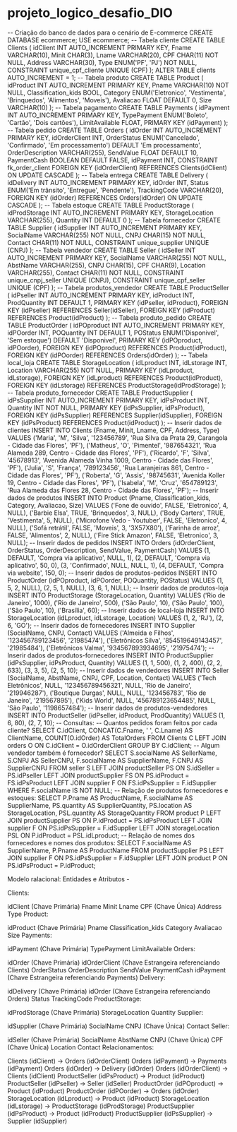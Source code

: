 # projeto_logico_desafio_DIO

-- Criação do banco de dados para o cenário de E-commerce
CREATE DATABASE ecommerce;
USE ecommerce;
-- Tabela cliente
CREATE TABLE Clients (
idClient INT AUTO_INCREMENT PRIMARY KEY,
Fname VARCHAR(10),
Minit CHAR(3),
Lname VARCHAR(20),
CPF CHAR(11) NOT NULL,
Address VARCHAR(30),
Type ENUM('PF', 'PJ') NOT NULL,
CONSTRAINT unique_cpf_cliente UNIQUE (CPF)
);
ALTER TABLE clients AUTO_INCREMENT = 1;
-- Tabela produto
CREATE TABLE Product (
idProduct INT AUTO_INCREMENT PRIMARY KEY,
Pname VARCHAR(10) NOT NULL,
Classification_kids BOOL,
Category ENUM('Eletronico', 'Vestimenta', 'Brinquedos', 'Alimentos', 'Moveis'),
Avaliacao FLOAT DEFAULT 0,
Size VARCHAR(10)
);
-- Tabela pagamento
CREATE TABLE Payments (
idPayment INT AUTO_INCREMENT PRIMARY KEY,
TypePayment ENUM('Boleto', 'Cartão', 'Dois cartões'),
LimitAvailable FLOAT,
PRIMARY KEY (idPayment)
);
-- Tabela pedido
CREATE TABLE Orders (
idOrder INT AUTO_INCREMENT PRIMARY KEY,
idOrderClient INT,
OrderStatus ENUM('Cancelado', 'Confirmado', 'Em processamento') DEFAULT 'Em processamento',
OrderDescription VARCHAR(255),
SendValue FLOAT DEFAULT 10,
PaymentCash BOOLEAN DEFAULT FALSE,
idPayment INT,
CONSTRAINT fk_order_client FOREIGN KEY (idOrderClient) REFERENCES Clients(idClient) ON UPDATE CASCADE
);
-- Tabela entrega
CREATE TABLE Delivery (
idDelivery INT AUTO_INCREMENT PRIMARY KEY,
idOrder INT,
Status ENUM('Em trânsito', 'Entregue', 'Pendente'),
TrackingCode VARCHAR(20),
FOREIGN KEY (idOrder) REFERENCES Orders(idOrder) ON UPDATE CASCADE
);
-- Tabela estoque
CREATE TABLE ProductStorage (
idProdStorage INT AUTO_INCREMENT PRIMARY KEY,
StorageLocation VARCHAR(255),
Quantity INT DEFAULT 0
);
-- Tabela fornecedor
CREATE TABLE Supplier (
idSupplier INT AUTO_INCREMENT PRIMARY KEY,
SocialName VARCHAR(255) NOT NULL,
CNPJ CHAR(15) NOT NULL,
Contact CHAR(11) NOT NULL,
CONSTRAINT unique_supplier UNIQUE (CNPJ)
);
-- Tabela vendedor
CREATE TABLE Seller (
idSeller INT AUTO_INCREMENT PRIMARY KEY,
SocialName VARCHAR(255) NOT NULL,
AbstName VARCHAR(255),
CNPJ CHAR(15),
CPF CHAR(9),
Location VARCHAR(255),
Contact CHAR(11) NOT NULL,
CONSTRAINT unique_cnpj_seller UNIQUE (CNPJ),
CONSTRAINT unique_cpf_seller UNIQUE (CPF)
);
-- Tabela produtos_vendedor
CREATE TABLE ProductSeller (
idPseller INT AUTO_INCREMENT PRIMARY KEY,
idProduct INT,
ProdQuantity INT DEFAULT 1,
PRIMARY KEY (idPseller, idProduct),
FOREIGN KEY (idPseller) REFERENCES Seller(idSeller),
FOREIGN KEY (idProduct) REFERENCES Product(idProduct)
);
-- Tabela produto_pedido
CREATE TABLE ProductOrder (
idPOproduct INT AUTO_INCREMENT PRIMARY KEY,
idPOorder INT,
POQuantity INT DEFAULT 1,
POStatus ENUM('Disponivel', 'Sem estoque') DEFAULT 'Disponivel',
PRIMARY KEY (idPOproduct, idPOorder),
FOREIGN KEY (idPOproduct) REFERENCES Product(idProduct),
FOREIGN KEY (idPOorder) REFERENCES Orders(idOrder)
);
-- Tabela local_loja
CREATE TABLE StorageLocation (
idLproduct INT,
idLstorage INT,
Location VARCHAR(255) NOT NULL,
PRIMARY KEY (idLproduct, idLstorage),
FOREIGN KEY (idLproduct) REFERENCES Product(idProduct),
FOREIGN KEY (idLstorage) REFERENCES ProductStorage(idProdStorage)
);
-- Tabela produto_fornecedor
CREATE TABLE ProductSupplier (
idPsSupplier INT AUTO_INCREMENT PRIMARY KEY,
idPsProduct INT,
Quantity INT NOT NULL,
PRIMARY KEY (idPsSupplier, idPsProduct),
FOREIGN KEY (idPsSupplier) REFERENCES Supplier(idSupplier),
FOREIGN KEY (idPsProduct) REFERENCES Product(idProduct)
);
-- Inserir dados de clientes
INSERT INTO Clients (Fname, Minit, Lname, CPF, Address, Type)
VALUES
('Maria', 'M', 'Silva', '123456789', 'Rua Silva da Prata 29, Carangola - Cidade das Flores', 'PF'),
('Matheus', 'O', 'Pimentel', '987654321', 'Rua Alameda 289, Centro - Cidade das Flores', 'PF'),
('Ricardo', 'F', 'Silva', '45678913', 'Avenida Alameda Vinha 1009, Centro - Cidade das Flores', 'PF'),
('Julia', 'S', 'França', '789123456', 'Rua Laranjeiras 861, Centro - Cidade das Flores', 'PF'),
('Roberta', 'G', 'Assis', '98745631', 'Avenida Koller 19, Centro - Cidade das Flores', 'PF'),
('Isabela', 'M', 'Cruz', '654789123', 'Rua Alameda das Flores 28, Centro - Cidade das Flores', 'PF');
-- Inserir dados de produtos
INSERT INTO Product (Pname, Classification_kids, Category, Avaliacao, Size)
VALUES
('Fone de ouvido', FALSE, 'Eletronico', 4, NULL),
('Barbie Elsa', TRUE, 'Brinquedos', 3, NULL),
('Body Carters', TRUE, 'Vestimenta', 5, NULL),
('Microfone Vedo - Youtuber', FALSE, 'Eletronico', 4, NULL),
('Sofá retrátil', FALSE, 'Moveis', 3, '3X57X80'),
('Farinha de arroz', FALSE, 'Alimentos', 2, NULL),
('Fire Stick Amazon', FALSE, 'Eletronico', 3, NULL);
-- Inserir dados de pedidos
INSERT INTO Orders (idOrderClient, OrderStatus, OrderDescription, SendValue, PaymentCash)
VALUES
(1, DEFAULT, 'Compra via aplicativo', NULL, 1),
(2, DEFAULT, 'Compra via aplicativo', 50, 0),
(3, 'Confirmado', NULL, NULL, 1),
(4, DEFAULT, 'Compra via website', 150, 0);
-- Inserir dados de produtos-pedidos
INSERT INTO ProductOrder (idPOproduct, idPOorder, POQuantity, POStatus)
VALUES
(1, 5, 2, NULL),
(2, 5, 1, NULL),
(3, 6, 1, NULL);
-- Inserir dados de produtos-loja
INSERT INTO ProductStorage (StorageLocation, Quantity)
VALUES
('Rio de Janeiro', 1000),
('Rio de Janeiro', 500),
('São Paulo', 10),
('São Paulo', 100),
('São Paulo', 10),
('Brasília', 60);
-- Inserir dados de local-loja
INSERT INTO StorageLocation (idLproduct, idLstorage, Location)
VALUES
(1, 2, 'RJ'),
(2, 6, 'GO');
-- Inserir dados de fornecedores
INSERT INTO Supplier (SocialName, CNPJ, Contact)
VALUES
('Almeida e Filhos', '123456789123456', '21985474'),
('Eletrônicos Silva', '854519649143457', '21985484'),
('Eletrônicos Valma', '934567893934695', '21975474');
-- Inserir dados de produtos-fornecedores
INSERT INTO ProductSupplier (idPsSupplier, idPsProduct, Quantity)
VALUES
(1, 1, 500),
(1, 2, 400),
(2, 2, 633),
(3, 3, 5),
(2, 5, 10);
-- Inserir dados de vendedores
INSERT INTO Seller (SocialName, AbstName, CNPJ, CPF, Location, Contact)
VALUES
('Tech Eletrônicos', NULL, '123456789456321', NULL, 'Rio de Janeiro', '219946287'),
('Boutique Durgas', NULL, NULL, '123456783', 'Rio de Janeiro', '219567895'),
('Kids World', NULL, '456789123654485', NULL, 'São Paulo', '1198657484');
-- Inserir dados de produtos-vendedores
INSERT INTO ProductSeller (idPseller, idProduct, ProdQuantity)
VALUES
(1, 6, 80),
(2, 7, 10);
-- Consultas:
-- Quantos pedidos foram feitos por cada cliente?
SELECT C.idClient, CONCAT(C.Fname, ' ', C.Lname) AS ClientName, COUNT(O.idOrder) AS TotalOrders
FROM Clients C
LEFT JOIN orders O ON C.idClient = O.idOrderClient
GROUP BY C.idClient;
-- Algum vendedor também é fornecedor?
SELECT S.socialName AS SellerName, S.CNPJ AS SellerCNPJ, F.socialName AS SupplierName, F.CNPJ AS SupplierCNPJ
FROM seller S
LEFT JOIN productSeller PS ON S.idSeller = PS.idPseller
LEFT JOIN productSupplier FS ON PS.idProduct = FS.idPsProduct
LEFT JOIN supplier F ON FS.idPsSupplier = F.idSupplier
WHERE F.socialName IS NOT NULL;
-- Relação de produtos fornecedores e estoques:
SELECT P.Pname AS ProductName, F.socialName AS SupplierName, PS.quantity AS SupplierQuantity, PS.location AS StorageLocation, PSL.quantity AS StorageQuantity
FROM product P
LEFT JOIN productSupplier PS ON P.idProduct = PS.idPsProduct
LEFT JOIN supplier F ON PS.idPsSupplier = F.idSupplier
LEFT JOIN storageLocation PSL ON P.idProduct = PSL.idLproduct;
-- Relação de nomes dos fornecedores e nomes dos produtos:
SELECT F.socialName AS SupplierName, P.Pname AS ProductName
FROM productSupplier PS
LEFT JOIN supplier F ON PS.idPsSupplier = F.idSupplier
LEFT JOIN product P ON PS.idPsProduct = P.idProduct;















Modelo ralacional:
Entidades e Atributos - 

Clients:

idClient (Chave Primária)
Fname
Minit
Lname
CPF (Chave Única)
Address
Type
Product:

idProduct (Chave Primária)
Pname
Classification_kids
Category
Avaliacao
Size
Payments:

idPayment (Chave Primária)
TypePayment
LimitAvailable
Orders:

idOrder (Chave Primária)
idOrderClient (Chave Estrangeira referenciando Clients)
OrderStatus
OrderDescription
SendValue
PaymentCash
idPayment (Chave Estrangeira referenciando Payments)
Delivery:

idDelivery (Chave Primária)
idOrder (Chave Estrangeira referenciando Orders)
Status
TrackingCode
ProductStorage:

idProdStorage (Chave Primária)
StorageLocation
Quantity
Supplier:

idSupplier (Chave Primária)
SocialName
CNPJ (Chave Única)
Contact
Seller:

idSeller (Chave Primária)
SocialName
AbstName
CNPJ (Chave Única)
CPF (Chave Única)
Location
Contact
Relacionamentos:

Clients (idClient) -> Orders (idOrderClient)
Orders (idPayment) -> Payments (idPayment)
Orders (idOrder) -> Delivery (idOrder)
Orders (idOrderClient) -> Clients (idClient)
ProductSeller (idPsProduct) -> Product (idProduct)
ProductSeller (idPseller) -> Seller (idSeller)
ProductOrder (idPOproduct) -> Product (idProduct)
ProductOrder (idPOorder) -> Orders (idOrder)
StorageLocation (idLproduct) -> Product (idProduct)
StorageLocation (idLstorage) -> ProductStorage (idProdStorage)
ProductSupplier (idPsProduct) -> Product (idProduct)
ProductSupplier (idPsSupplier) -> Supplier (idSupplier)
